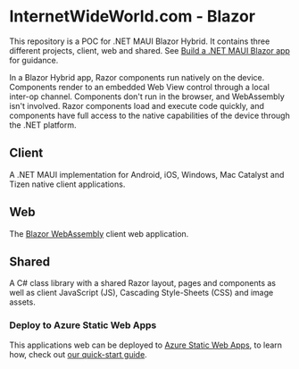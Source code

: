 # InternetWideWorld.com - Blazor

This repository is a POC for .NET MAUI Blazor Hybrid. It contains three different projects, client, web and shared.  See [Build a .NET MAUI Blazor app](https://docs.microsoft.com/en-us/aspnet/core/blazor/hybrid/tutorials/maui?view=aspnetcore-6.0) for guidance.

In a Blazor Hybrid app, Razor components run natively on the device. Components render to an embedded Web View control through a local inter-op channel. Components don't run in the browser, and WebAssembly isn't involved. Razor components load and execute code quickly, and components have full access to the native capabilities of the device through the .NET platform.

## Client
A .NET MAUI implementation for Android, iOS, Windows, Mac Catalyst and Tizen native client applications.

## Web
The [Blazor WebAssembly](https://docs.microsoft.com/aspnet/core/blazor/?view=aspnetcore-3.1#blazor-webassembly) client web application.

## Shared
A C# class library with a shared Razor layout, pages and components as well as client JavaScript (JS), Cascading Style-Sheets (CSS) and image assets.

### Deploy to Azure Static Web Apps

This applications web can be deployed to [Azure Static Web Apps](https://docs.microsoft.com/azure/static-web-apps), to learn how, check out [our quick-start guide](https://aka.ms/blazor-swa/quickstart).